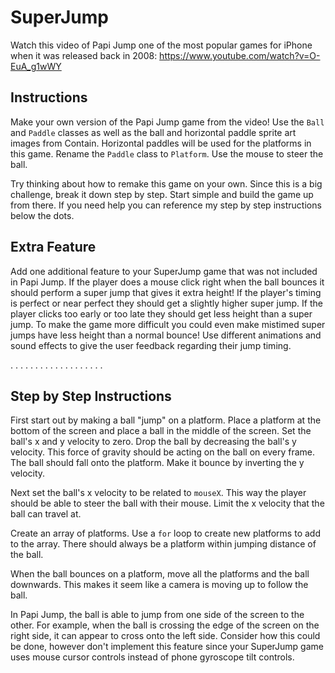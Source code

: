 # SuperJump

Watch this video of Papi Jump one of the most popular games for iPhone when it was released back in 2008:
https://www.youtube.com/watch?v=O-EuA_g1wWY

## Instructions

Make your own version of the Papi Jump game from the video! Use the `Ball` and `Paddle` classes as well as the ball and horizontal paddle sprite art images from Contain. Horizontal paddles will be used for the platforms in this game. Rename the `Paddle` class to `Platform`. Use the mouse to steer the ball.

Try thinking about how to remake this game on your own. Since this is a big challenge, break it down step by step. Start simple and build the game up from there. If you need help you can reference my step by step instructions below the dots.

## Extra Feature

Add one additional feature to your SuperJump game that was not included in Papi Jump. If the player does a mouse click right when the ball bounces it should perform a super jump that gives it extra height! If the player's timing is perfect or near perfect they should get a slightly higher super jump. If the player clicks too early or too late they should get less height than a super jump. To make the game more difficult you could even make mistimed super jumps have less height than a normal bounce! Use different animations and sound effects to give the user feedback regarding their jump timing.

.
.
.
.
.
.
.
.
.
.
.
.
.
.
.
.
.
.
.

## Step by Step Instructions

First start out by making a ball "jump" on a platform. Place a platform at the bottom of the screen and place a ball in the middle of the screen. Set the ball's x and y velocity to zero. Drop the ball by decreasing the ball's y velocity. This force of gravity should be acting on the ball on every frame. The ball should fall onto the platform. Make it bounce by inverting the y velocity.

Next set the ball's x velocity to be related to `mouseX`. This way the player should be able to steer the ball with their mouse. Limit the x velocity that the ball can travel at.

Create an array of platforms. Use a `for` loop to create new platforms to add to the array. There should always be a platform within jumping distance of the ball.

When the ball bounces on a platform, move all the platforms and the ball downwards. This makes it seem like a camera is moving up to follow the ball.

In Papi Jump, the ball is able to jump from one side of the screen to the other. For example, when the ball is crossing the edge of the screen on the right side, it can appear to cross onto the left side. Consider how this could be done, however don't implement this feature since your SuperJump game uses mouse cursor controls instead of phone gyroscope tilt controls.
